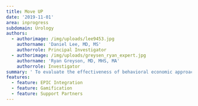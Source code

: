 ```yaml
---
title: Move UP
date: '2019-11-01'
area: inprogress
subdomain: Urology
authors:
  - authorimage: /img/uploads/lee9453.jpg
    authorname: 'Daniel Lee, MD, MS'
    authorrole: Principal Investigator
  - authorimage: /img/uploads/greysen_ryan_expert.jpg
    authorname: 'Ryan Greyson, MD, MHS, MA'
    authorrole: Investigator
summary: ' To evaluate the effectiveness of behavioral economic approaches to increase patient mobility and reduce mobility disability and postoperative complications.'
features:
  - feature: EPIC Integration
  - feature: Gamification
  - feature: Support Partners
---
```


